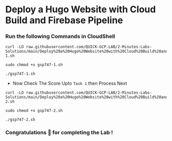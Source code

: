 # Deploy a Hugo Website with Cloud Build and Firebase Pipeline 

### Run the following Commands in CloudShell

```
curl -LO raw.githubusercontent.com/QUICK-GCP-LAB/2-Minutes-Labs-Solutions/main/Deploy%20a%20Hugo%20Website%20with%20Cloud%20Build%20and%20Firebase%20Pipeline/gsp747-1.sh

sudo chmod +x gsp747-1.sh

./gsp747-1.sh
```

* Now Check The Score Upto `Task 1` then Process Next

```
curl -LO raw.githubusercontent.com/QUICK-GCP-LAB/2-Minutes-Labs-Solutions/main/Deploy%20a%20Hugo%20Website%20with%20Cloud%20Build%20and%20Firebase%20Pipeline/gsp747-2.sh

sudo chmod +x gsp747-2.sh

./gsp747-2.sh
```

### Congratulations 🎉 for completing the Lab !


